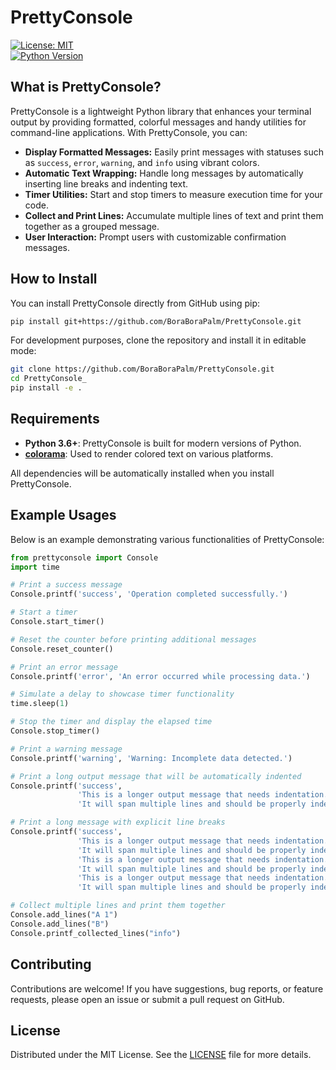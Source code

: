 # PrettyConsole

[![License: MIT](https://img.shields.io/badge/License-MIT-yellow.svg)](LICENSE)  
[![Python Version](https://img.shields.io/badge/Python-3.6%2B-blue.svg)](https://www.python.org/downloads/)

## What is PrettyConsole?

PrettyConsole is a lightweight Python library that enhances your terminal output by providing formatted, colorful messages and handy utilities for command-line applications. With PrettyConsole, you can:

- **Display Formatted Messages:** Easily print messages with statuses such as `success`, `error`, `warning`, and `info` using vibrant colors.
- **Automatic Text Wrapping:** Handle long messages by automatically inserting line breaks and indenting text.
- **Timer Utilities:** Start and stop timers to measure execution time for your code.
- **Collect and Print Lines:** Accumulate multiple lines of text and print them together as a grouped message.
- **User Interaction:** Prompt users with customizable confirmation messages.

## How to Install

You can install PrettyConsole directly from GitHub using pip:

```bash
pip install git+https://github.com/BoraBoraPalm/PrettyConsole.git
```

For development purposes, clone the repository and install it in editable mode:

```bash
git clone https://github.com/BoraBoraPalm/PrettyConsole.git
cd PrettyConsole_
pip install -e .
```

## Requirements

- **Python 3.6+**: PrettyConsole is built for modern versions of Python.
- **[colorama](https://pypi.org/project/colorama/)**: Used to render colored text on various platforms.

All dependencies will be automatically installed when you install PrettyConsole.

## Example Usages

Below is an example demonstrating various functionalities of PrettyConsole:

```python
from prettyconsole import Console
import time

# Print a success message
Console.printf('success', 'Operation completed successfully.')

# Start a timer
Console.start_timer()

# Reset the counter before printing additional messages
Console.reset_counter()

# Print an error message
Console.printf('error', 'An error occurred while processing data.')

# Simulate a delay to showcase timer functionality
time.sleep(1)

# Stop the timer and display the elapsed time
Console.stop_timer()

# Print a warning message
Console.printf('warning', 'Warning: Incomplete data detected.')

# Print a long output message that will be automatically indented
Console.printf('success',
               'This is a longer output message that needs indentation. '
               'It will span multiple lines and should be properly indented.')

# Print a long message with explicit line breaks
Console.printf('success',
               'This is a longer output message that needs indentation. '
               'It will span multiple lines and should be properly indented.\n'
               'This is a longer output message that needs indentation. '
               'It will span multiple lines and should be properly indented.\n'
               'This is a longer output message that needs indentation. '
               'It will span multiple lines and should be properly indented.')

# Collect multiple lines and print them together
Console.add_lines("A 1")
Console.add_lines("B")
Console.printf_collected_lines("info")
```

## Contributing

Contributions are welcome! If you have suggestions, bug reports, or feature requests, please open an issue or submit a pull request on GitHub.

## License

Distributed under the MIT License. See the [LICENSE](LICENSE) file for more details.